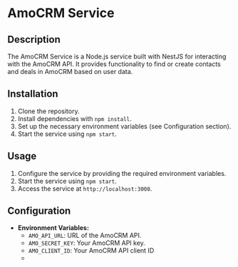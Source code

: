 # AmoCRM Service

## Description

The AmoCRM Service is a Node.js service built with NestJS for interacting with the AmoCRM API. It provides functionality to find or create contacts and deals in AmoCRM based on user data.

## Installation

1. Clone the repository.
2. Install dependencies with `npm install`.
3. Set up the necessary environment variables (see Configuration section).
4. Start the service using `npm start`.

## Usage

1. Configure the service by providing the required environment variables.
2. Start the service using `npm start`.
3. Access the service at `http://localhost:3000`.

## Configuration

- **Environment Variables:**
  - `AMO_API_URL`: URL of the AmoCRM API.
  - `AMO_SECRET_KEY`: Your AmoCRM API key.
  - `AMO_CLIENT_ID`: Your AmoCRM API client ID
  -
